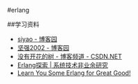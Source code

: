#erlang

##学习资料
* [siyao - 博客园](https://www.cnblogs.com/zhengsyao)
* [坚强2002 - 博客园](https://www.cnblogs.com/me-sa/)
* [没有开花的树 - 博客频道 - CSDN.NET](https://blog.csdn.net/mycwq)
* [Erlang探索 | 系统技术非业余研究](https://blog.yufeng.info/archives/category/erlang)
* [Learn You Some Erlang for Great Good!](https://learnyousomeerlang.com/introduction#about-this-tutorial)

